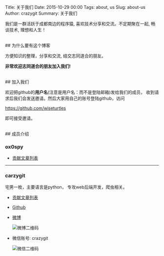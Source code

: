 Title: 关于我们
Date: 2015-10-29 00:00
Tags: about, us
Slug: about-us
Author: crazygit
Summary: 关于我们


我们是一群活跃于成都南边的程序猿, 喜欢技术分享和交流。不定期聚在一起, 畅谈技术, 理想和人生！


<br/>
## 为什么要有这个博客

方便知识的整理，分享和交流, 结交志同道合的朋友。

**非常欢迎志同道合的朋友加入我们!**

<br/>
## 加入我们

欢迎把github的**用户名**(注意是用户名：而不是登陆邮箱)发给我们的成员， 收到请求后我们会发送邀请。然后大家用自己的账号登陆github，访问

<https://github.com/wiseturtles>

即可接受邀请。

<br/>
## 成员介绍

### ox0spy 

* [贡献文章列表](http://blog.wiseturtles.com/author/ox0spy.html)

<hr>

### carzygit

宅男一枚，主要语言是python， 专攻web后端开发，爬虫相关。

* [贡献文章列表](http://blog.wiseturtles.com/author/crazygit.html)
* [Github](https://github.com/crazygit)
* [微博](http://weibo.com/crazygit)

    ![微博二维码](http://7xkp7e.com1.z0.glb.clouddn.com/weiboqr/crazygitnew?imageView2/2/w/200 "微博二维码")

* 微信账号: crazygit

    ![微信二维码](http://7xkp7e.com1.z0.glb.clouddn.com/weixinqr/crazygit?imageView2/2/w/200 "微信二维码")








